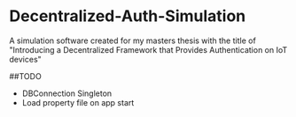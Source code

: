 # Decentralized-Auth-Simulation
A simulation software created for my masters thesis with the title of "Introducing a Decentralized Framework that Provides Authentication on IoT devices"


##TODO

- DBConnection Singleton
- Load property file on app start